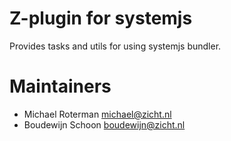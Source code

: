 # Z-plugin for systemjs

Provides tasks and utils for using systemjs bundler.

# Maintainers
* Michael Roterman <michael@zicht.nl>
* Boudewijn Schoon <boudewijn@zicht.nl>
